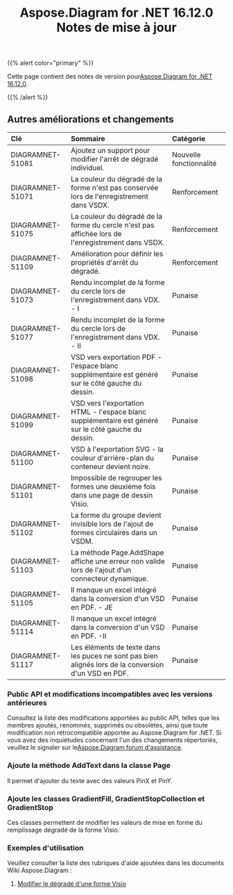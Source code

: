 ﻿---
title: Aspose.Diagram for .NET 16.12.0 Notes de mise à jour
type: docs
weight: 10
url: /fr/net/aspose-diagram-for-net-16-12-0-release-notes/
---
{{% alert color="primary" %}} 

 Cette page contient des notes de version pour[Aspose.Diagram for .NET 16.12.0](https://www.nuget.org/packages/Aspose.Diagram/16.12.0).

{{% /alert %}} 
## **Autres améliorations et changements**

|**Clé**|**Sommaire**|**Catégorie**|
|:- |:- |:- |
|DIAGRAMNET-51081|Ajoutez un support pour modifier l'arrêt de dégradé individuel.|Nouvelle fonctionnalité|
|DIAGRAMNET-51071|La couleur du dégradé de la forme n'est pas conservée lors de l'enregistrement dans VSDX.|Renforcement|
|DIAGRAMNET-51075|La couleur du dégradé de la forme du cercle n'est pas affichée lors de l'enregistrement dans VSDX.|Renforcement|
|DIAGRAMNET-51109|Amélioration pour définir les propriétés d'arrêt du dégradé.|Renforcement|
|DIAGRAMNET-51073|Rendu incomplet de la forme du cercle lors de l'enregistrement dans VDX. - I|Punaise|
|DIAGRAMNET-51077|Rendu incomplet de la forme du cercle lors de l'enregistrement dans VDX. - II|Punaise|
|DIAGRAMNET-51098|VSD vers exportation PDF - l'espace blanc supplémentaire est généré sur le côté gauche du dessin.|Punaise|
|DIAGRAMNET-51099|VSD vers l'exportation HTML - l'espace blanc supplémentaire est généré sur le côté gauche du dessin.|Punaise|
|DIAGRAMNET-51100|VSD à l'exportation SVG - la couleur d'arrière-plan du conteneur devient noire.|Punaise|
|DIAGRAMNET-51101|Impossible de regrouper les formes une deuxième fois dans une page de dessin Visio.|Punaise|
|DIAGRAMNET-51102|La forme du groupe devient invisible lors de l'ajout de formes circulaires dans un VSDM.|Punaise|
|DIAGRAMNET-51103|La méthode Page.AddShape affiche une erreur non valide lors de l'ajout d'un connecteur dynamique.|Punaise|
|DIAGRAMNET-51105|Il manque un excel intégré dans la conversion d'un VSD en PDF. - JE|Punaise|
|DIAGRAMNET-51114|Il manque un excel intégré dans la conversion d'un VSD en PDF. -II|Punaise|
|DIAGRAMNET-51117|Les éléments de texte dans les puces ne sont pas bien alignés lors de la conversion d'un VSD en PDF.|Punaise|
### **Public API et modifications incompatibles avec les versions antérieures**
Consultez la liste des modifications apportées au public API, telles que les membres ajoutés, renommés, supprimés ou obsolètes, ainsi que toute modification non rétrocompatible apportée au Aspose.Diagram for .NET. Si vous avez des inquiétudes concernant l'un des changements répertoriés, veuillez le signaler sur le[Aspose.Diagram forum d'assistance](https://forum.aspose.com/c/diagram/17).
### **Ajoute la méthode AddText dans la classe Page**
Il permet d'ajouter du texte avec des valeurs PinX et PinY.
### **Ajoute les classes GradientFill, GradientStopCollection et GradientStop**
Ces classes permettent de modifier les valeurs de mise en forme du remplissage dégradé de la forme Visio.
### **Exemples d'utilisation**
Veuillez consulter la liste des rubriques d'aide ajoutées dans les documents Wiki Aspose.Diagram :

1. [Modifier le dégradé d'une forme Visio](http://www.aspose.com/docs/display/diagramnet/Modify+the+Gradient+of+a+Visio+Shape)
